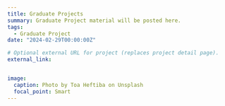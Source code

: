 ```yaml
---
title: Graduate Projects
summary: Graduate Project material will be posted here.
tags:
  - Graduate Project
date: "2024-02-29T00:00:00Z"

# Optional external URL for project (replaces project detail page).
external_link:


image:
  caption: Photo by Toa Heftiba on Unsplash
  focal_point: Smart
---
```

